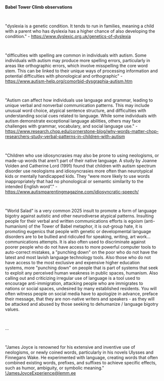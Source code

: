 **Babel Tower Climb observations**

&nbsp;

"dyslexia is a genetic condition. It tends to run in families, meaning a child with a parent who has dyslexia has a higher chance of also developing the condition." - https://www.dyslexic.org.uk/genetics-of-dyslexia

&nbsp;

"difficulties with spelling are common in individuals with autism. Some individuals with autism may produce more spelling errors, particularly in areas like orthographic errors, which involve misspelling the core word stem. This can be linked to their unique ways of processing information and potential difficulties with phonological and orthographic" - https://www.autism-help.org/comorbid-dysgraphia-autism.htm

&nbsp;

"Autism can affect how individuals use language and grammar, leading to unique verbal and nonverbal communication patterns. This may include unusual word choice, atypical sentence structure, and difficulties with understanding social cues related to language. While some individuals with autism demonstrate exceptional language abilities, others may face challenges with grammar, vocabulary, and social language use." - https://www.research.chop.edu/cornerstone-blog/why-words-matter-chop-researchers-study-verbal-patterns-in-children-with-autism

&nbsp;

"Children who use idiosyncrasies may also be prone to using neologisms, or made-up words that aren’t part of their native language.  A study by Joanne Volden and Catherine Lord (1991) found that children with autism spectrum disorder use neologisms and idiosyncrasies more often than neurotypical kids or mentally handicapped kids. They “were more likely to use words inappropriately that had no phonological or semantic similarity to the intended English word”." - https://www.autismparentingmagazine.com/idiosyncratic-speech/

&nbsp;


"World Salad" is a very common 2025 insult to promote a form of language bigotry against autistic and other neurodiverse atypical patterns. Insulting people for their verbal and written communications efforts is egoism (anti-humanism) of the Tower of Babel metaphor, it is out-group hate, it is promoting eugenics that people with genetic or developmental language disorders are to be bullied and ridiculed for speaking, writing, art work... communications attempts. It is also often used to discriminate against poorer people who do not have access to more powerful computer tools to auto-correct mistakes, a "punching down" on the poor who do not have the latest and most lavish language technology tools. Also those who do not have access to the most exclusive and expensive higher education systems, more "punching down" on people that is part of systems that seek to exploit any perceived human weakness in public spaces, humanism. Also calling out and criticizing irregular use of language is a tool used to encourage anti-immigration, attacking people who are immigrates to nations or social spaces, undesired by many established residents. You will often witness people on social media have to apologize in advance, preface their message, that they are non-native writers and speakers - as they will be attacked and abused by those seeking to dehumanize / language bigotry values.

&nbsp;

...

&nbsp;

"James Joyce is renowned for his extensive and inventive use of neologisms, or newly coined words, particularly in his novels Ulysses and Finnegans Wake. He experimented with language, creating words that often combined existing words, prefixes, and suffixes to achieve specific effects, such as humor, ambiguity, or symbolic meaning." [!JamesJoyceExperience@lemm.ee](https://lemm.ee/c/JamesJoyceExperience) 
